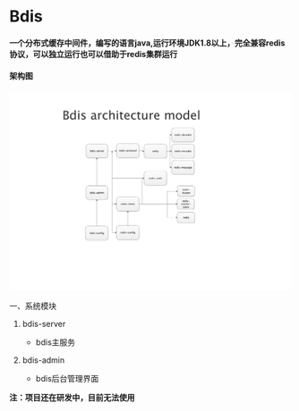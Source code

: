 # Bdis

#### 一个分布式缓存中间件，编写的语言java,运行环境JDK1.8以上，完全兼容redis协议，可以独立运行也可以借助于redis集群运行

#### 架构图

![image](https://github.com/fayechenlong/bdis/blob/master/img/bdis-arc-v1.0.png)

 一、系统模块
1. bdis-server
    * bdis主服务
    
2. bdis-admin
    * bdis后台管理界面
    
**注：项目还在研发中，目前无法使用**
